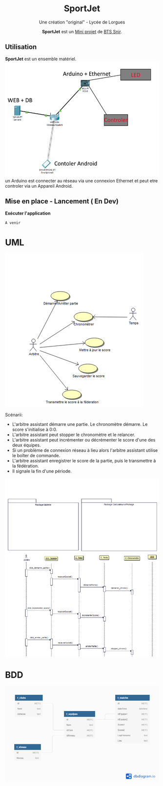 
<h1 align="center">SportJet</h1>
<p align="center">
Une création "original" - Lycée de Lorgues

<p align="center"><b>SportJet</b> est un <u>Mini projet</u> de <u>BTS Snir</u>.</p>

## Utilisation
**SportJet** est un ensemble matériel.
![enter image description here](https://github.com/SportJet/SportJet.github.io/raw/master/img/shem1.png)un Arduino est connecter au réseau via une connexion Ethernet et peut etre controler via un Appareil Android.

## Mise en place - Lancement ( En Dev)


__**Exécuter l'application**__
```bash
A venir
```

# UML
![use case](https://github.com/SportJet/SportJet.github.io/raw/master/img/fig128014.png)



Scénarii:

- L&#39;arbitre assistant démarre une partie. Le chronomètre démarre. Le score s&#39;initialise à 0:0.
- L&#39;arbitre assistant peut stopper le chronomètre et le relancer.
- L&#39;arbitre assistant peut incrémenter ou décrémenter le score d&#39;une des deux équipes.
- Si un problème de connexion réseau à lieu alors l&#39;arbitre assistant utilise le boîter de commande.
- L&#39;arbitre assistant enregistrer le score de la partie, puis le transmettre à la fédération.
- Il signale la fin d&#39;une période.

![class](https://github.com/SportJet/SportJet.github.io/raw/master/img/fig128015.png)
![class](https://github.com/SportJet/SportJet.github.io/raw/master/img/fig128125.png)
# BDD
![DDB](https://github.com/SportJet/SportJet.github.io/raw/master/img/Untitled.png)

